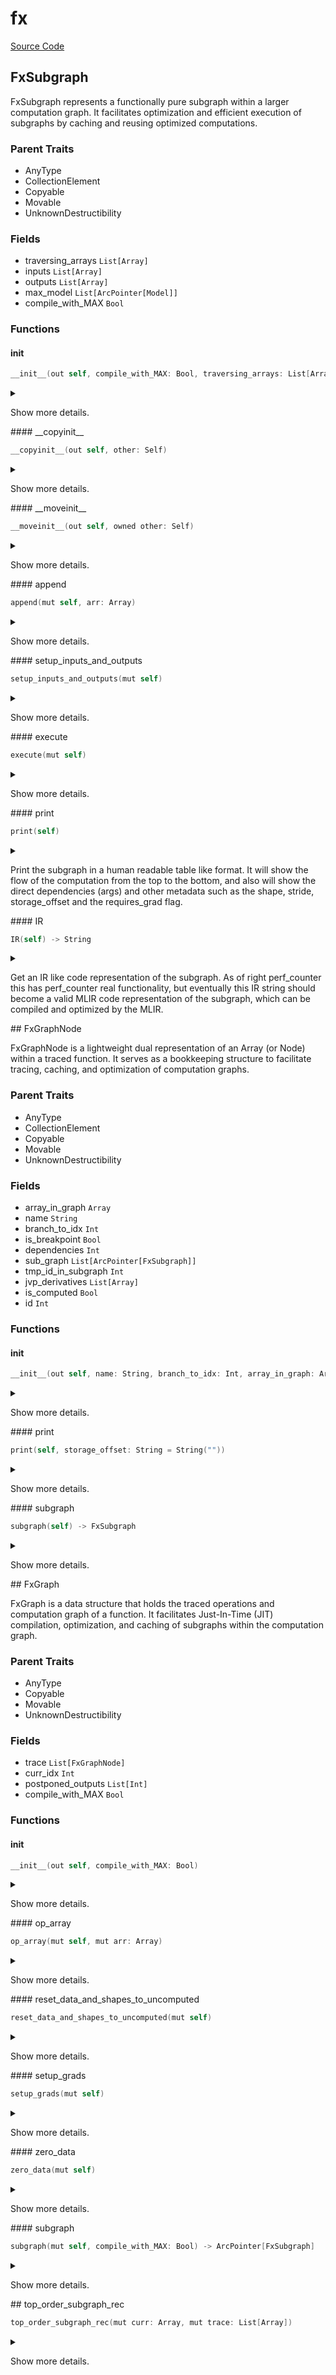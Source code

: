 



# fx
  
[Source Code](https://github.com/endia-ai/Endia/tree/main/endia/compile/fx.mojo)  
  

## FxSubgraph
  
  
FxSubgraph represents a functionally pure subgraph within a larger computation graph. It facilitates optimization and efficient execution of subgraphs by caching and reusing optimized computations.  

### Parent Traits
  

- AnyType
- CollectionElement
- Copyable
- Movable
- UnknownDestructibility

### Fields
  
  
* traversing_arrays `List[Array]`  
* inputs `List[Array]`  
* outputs `List[Array]`  
* max_model `List[ArcPointer[Model]]`  
* compile_with_MAX `Bool`  

### Functions

#### __init__


```swift
__init__(out self, compile_with_MAX: Bool, traversing_arrays: List[Array] = List())
```  
<details markdown="1" style="border: none; bg-color: none; box-shadow: none;">  
<summary style="border: none; bg-color: none; box-shadow: none;">  
  
Show more details.  
</summary>  
  
#### Args:  

* self `Self`
* compile_with_MAX `Bool`
* traversing_arrays `List[Array]` Default: List()
  
  
</details>
#### __copyinit__


```swift
__copyinit__(out self, other: Self)
```  
<details markdown="1" style="border: none; bg-color: none; box-shadow: none;">  
<summary style="border: none; bg-color: none; box-shadow: none;">  
  
Show more details.  
</summary>  
  
#### Args:  

* self `Self`
* other `Self`
  
  
</details>
#### __moveinit__


```swift
__moveinit__(out self, owned other: Self)
```  
<details markdown="1" style="border: none; bg-color: none; box-shadow: none;">  
<summary style="border: none; bg-color: none; box-shadow: none;">  
  
Show more details.  
</summary>  
  
#### Args:  

* self `Self`
* other `Self`
  
  
</details>
#### append


```swift
append(mut self, arr: Array)
```  
<details markdown="1" style="border: none; bg-color: none; box-shadow: none;">  
<summary style="border: none; bg-color: none; box-shadow: none;">  
  
Show more details.  
</summary>  
  
#### Args:  

* self `Self`
* arr `Array`
  
  
</details>
#### setup_inputs_and_outputs


```swift
setup_inputs_and_outputs(mut self)
```  
<details markdown="1" style="border: none; bg-color: none; box-shadow: none;">  
<summary style="border: none; bg-color: none; box-shadow: none;">  
  
Show more details.  
</summary>  
  
#### Args:  

* self `Self`
  
  
</details>
#### execute


```swift
execute(mut self)
```  
<details markdown="1" style="border: none; bg-color: none; box-shadow: none;">  
<summary style="border: none; bg-color: none; box-shadow: none;">  
  
Show more details.  
</summary>  
  
#### Args:  

* self `Self`
  
  
</details>
#### print


```swift
print(self)
```  
<details markdown="1" style="border: none; bg-color: none; box-shadow: none;">  
<summary style="border: none; bg-color: none; box-shadow: none;">  
  
Print the subgraph in a human readable table like format. It will show the flow of the computation from the top to the bottom, and also will show the direct dependencies (args) and other metadata such as the shape, stride, storage_offset and the requires_grad flag.  
</summary>  
  
#### Args:  

* self `Self`
  
  
</details>
#### IR


```swift
IR(self) -> String
```  
<details markdown="1" style="border: none; bg-color: none; box-shadow: none;">  
<summary style="border: none; bg-color: none; box-shadow: none;">  
  
Get an IR like code representation of the subgraph. As of right perf_counter this has perf_counter real functionality, but eventually this IR string should become a valid MLIR code representation of the subgraph, which can be compiled and optimized by the MLIR.  
</summary>  
  
#### Args:  

* self `Self`
  
#### Returns:  
  
Type: `String`  
  
  
</details>
## FxGraphNode
  
  
FxGraphNode is a lightweight dual representation of an Array (or Node) within a traced function. It serves as a bookkeeping structure to facilitate tracing, caching, and optimization of computation graphs.  

### Parent Traits
  

- AnyType
- CollectionElement
- Copyable
- Movable
- UnknownDestructibility

### Fields
  
  
* array_in_graph `Array`  
* name `String`  
* branch_to_idx `Int`  
* is_breakpoint `Bool`  
* dependencies `Int`  
* sub_graph `List[ArcPointer[FxSubgraph]]`  
* tmp_id_in_subgraph `Int`  
* jvp_derivatives `List[Array]`  
* is_computed `Bool`  
* id `Int`  

### Functions

#### __init__


```swift
__init__(out self, name: String, branch_to_idx: Int, array_in_graph: Array)
```  
<details markdown="1" style="border: none; bg-color: none; box-shadow: none;">  
<summary style="border: none; bg-color: none; box-shadow: none;">  
  
Show more details.  
</summary>  
  
#### Args:  

* self `Self`
* name `String`
* branch_to_idx `Int`
* array_in_graph `Array`
  
  
</details>
#### print


```swift
print(self, storage_offset: String = String(""))
```  
<details markdown="1" style="border: none; bg-color: none; box-shadow: none;">  
<summary style="border: none; bg-color: none; box-shadow: none;">  
  
Show more details.  
</summary>  
  
#### Args:  

* self `Self`
* storage_offset `String` Default: String("")
  
  
</details>
#### subgraph


```swift
subgraph(self) -> FxSubgraph
```  
<details markdown="1" style="border: none; bg-color: none; box-shadow: none;">  
<summary style="border: none; bg-color: none; box-shadow: none;">  
  
Show more details.  
</summary>  
  
#### Args:  

* self `Self`
  
#### Returns:  
  
Type: `FxSubgraph`  
  
  
</details>
## FxGraph
  
  
FxGraph is a data structure that holds the traced operations and computation graph of a function. It facilitates Just-In-Time (JIT) compilation, optimization, and caching of subgraphs within the computation graph.  

### Parent Traits
  

- AnyType
- Copyable
- Movable
- UnknownDestructibility

### Fields
  
  
* trace `List[FxGraphNode]`  
* curr_idx `Int`  
* postponed_outputs `List[Int]`  
* compile_with_MAX `Bool`  

### Functions

#### __init__


```swift
__init__(out self, compile_with_MAX: Bool)
```  
<details markdown="1" style="border: none; bg-color: none; box-shadow: none;">  
<summary style="border: none; bg-color: none; box-shadow: none;">  
  
Show more details.  
</summary>  
  
#### Args:  

* self `Self`
* compile_with_MAX `Bool`
  
  
</details>
#### op_array


```swift
op_array(mut self, mut arr: Array)
```  
<details markdown="1" style="border: none; bg-color: none; box-shadow: none;">  
<summary style="border: none; bg-color: none; box-shadow: none;">  
  
Show more details.  
</summary>  
  
#### Args:  

* self `Self`
* arr `Array`
  
  
</details>
#### reset_data_and_shapes_to_uncomputed


```swift
reset_data_and_shapes_to_uncomputed(mut self)
```  
<details markdown="1" style="border: none; bg-color: none; box-shadow: none;">  
<summary style="border: none; bg-color: none; box-shadow: none;">  
  
Show more details.  
</summary>  
  
#### Args:  

* self `Self`
  
  
</details>
#### setup_grads


```swift
setup_grads(mut self)
```  
<details markdown="1" style="border: none; bg-color: none; box-shadow: none;">  
<summary style="border: none; bg-color: none; box-shadow: none;">  
  
Show more details.  
</summary>  
  
#### Args:  

* self `Self`
  
  
</details>
#### zero_data


```swift
zero_data(mut self)
```  
<details markdown="1" style="border: none; bg-color: none; box-shadow: none;">  
<summary style="border: none; bg-color: none; box-shadow: none;">  
  
Show more details.  
</summary>  
  
#### Args:  

* self `Self`
  
  
</details>
#### subgraph


```swift
subgraph(mut self, compile_with_MAX: Bool) -> ArcPointer[FxSubgraph]
```  
<details markdown="1" style="border: none; bg-color: none; box-shadow: none;">  
<summary style="border: none; bg-color: none; box-shadow: none;">  
  
Show more details.  
</summary>  
  
#### Args:  

* self `Self`
* compile_with_MAX `Bool`
  
#### Returns:  
  
Type: `ArcPointer[FxSubgraph]`  
  
  
</details>
## top_order_subgraph_rec


```swift
top_order_subgraph_rec(mut curr: Array, mut trace: List[Array])
```  
<details markdown="1" style="border: none; bg-color: none; box-shadow: none;">  
<summary style="border: none; bg-color: none; box-shadow: none;">  
  
Show more details.  
</summary>  
  
#### Args:  

* curr `Array`
* trace `List[Array]`
  
  
</details>